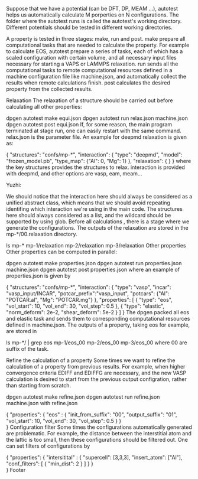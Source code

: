 Suppose that we have a potential (can be DFT, DP, MEAM ...), autotest helps us automatically calculate M porperties on N configurations. The folder where the autotest runs is called the autotest's working directory. Different potentials should be tested in different working directories.

A property is tested in three stages: make, run and post. make prepare all computational tasks that are needed to calculate the property. For example to calculate EOS, autotest prepare a series of tasks, each of which has a scaled configuration with certain volume, and all necessary input files necessary for starting a VAPS or LAMMPS relaxation. run sends all the computational tasks to remote computational resources defined in a machine configuration file like machine.json, and automatically collect the results when remote calculations finish. post calculates the desired property from the collected results.

Relaxation
The relaxation of a structure should be carried out before calculating all other properties:

dpgen autotest make equi.json 
dpgen autotest run relax.json machine.json
dpgen autotest post equi.json 
If, for some reason, the main program terminated at stage run, one can easily restart with the same command. relax.json is the parameter file. An example for deepmd relaxation is given as:

{
	"structures":	"confs/mp-*",
	"interaction": {
		"type":		"deepmd",
		"model":	"frozen_model.pb",
                "type_map":     {"Al": 0, "Mg": 1}
	},
	"relaxation": {
	}
}
where the key structures provides the structures to relax. interaction is provided with deepmd, and other options are vasp, eam, meam...

Yuzhi:

We should notice that the interaction here should always be considered as a unified abstract class, which means that we should avoid repeating identifing which interaction we're using in the main code.
The structures here should always considered as a list, and the wildcard should be supported by using glob. Before all calculations , there is a stage where we generate the configurations.
The outputs of the relaxation are stored in the mp-*/00.relaxation directory.

ls mp-*
mp-1/relaxation  mp-2/relaxation  mp-3/relaxation
Other properties
Other properties can be computed in parallel:

dpgen autotest make properties.json 
dpgen autotest run properties.json machine.json
dpgen autotest post properties.json 
where an example of properties.json is given by

{
	"structures":	"confs/mp-*",
	"interaction": {
		"type":		"vasp",
		"incar":	"vasp_input/INCAR",
		"potcar_prefix":"vasp_input",
		"potcars":	{"Al": "POTCAR.al", "Mg": "POTCAR.mg"}
	},
	"properties": [
		{
                        "type":         "eos",
			"vol_start":	10,
			"vol_end":	30,
			"vol_step":	0.5
		},
		{
                        "type":         "elastic",
			"norm_deform":	2e-2,
			"shear_deform": 5e-2
		}
        ]
}
The dpgen packed all eos and elastic task and sends them to corresponding computational resources defined in machine.json. The outputs of a property, taking eos for example, are stored in

ls mp-*/ | grep eos
mp-1/eos_00  mp-2/eos_00  mp-3/eos_00
where 00 are suffix of the task.

Refine the calculation of a property
Some times we want to refine the calculation of a property from previous results. For example, when higher convergence criteria EDIFF and EDIFFG are necessary, and the new VASP calculation is desired to start from the previous output configration, rather than starting from scratch.

dpgen autotest make refine.json 
dpgen autotest run refine.json machine.json
with refine.json

{
	"properties": {
		"eos" : {
			"init_from_suffix":	"00",
                        "output_suffix":        "01",
			"vol_start":	10,
			"vol_end":	30,
			"vol_step":	0.5
		}
	}	
}
Configuration filter
Some times the configurations automatically generated are problematic. For example, the distance between the interstitial atom and the lattic is too small, then these configurations should be filtered out. One can set filters of configurations by

{
	"properties": {
		"intersitital" : {
			"supercell":	[3,3,3],
			"insert_atom":	["Al"],
			"conf_filters": [
				{  "min_dist": 2 }
			] 
		}
	}	
}
Footer

